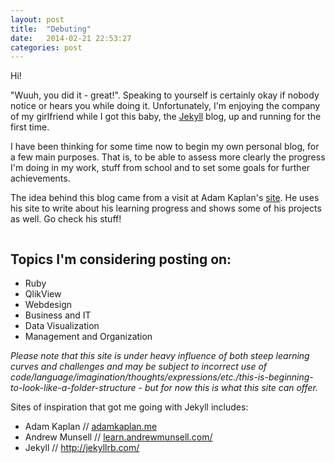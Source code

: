 ```yaml
---
layout: post
title:  "Debuting"
date:   2014-02-21 22:53:27
categories: post
---
```


<title>{{ post.title }}</title>

Hi!

"Wuuh, you did it - great!". Speaking to yourself is certainly okay if nobody notice or hears you while doing it. Unfortunately, I'm enjoying the company of my girlfriend while I got this baby, the <a href="http://www.jekyllrb.com/">Jekyll</a> blog, up and running for the first time.

I have been thinking for some time now to begin my own personal blog, for a few main purposes. That is, to be able to assess more clearly the progress I'm doing in my work, stuff from school and to set some goals for further achievements.

The idea behind this blog came from a visit at Adam Kaplan's <a href="http://www.adamkaplan.me/">site</a>. He uses his site to write about his learning progress and shows some of his projects as well. Go check his stuff!

<div class="row clearfix">
	<div class ="column full">
		<h2>Topics I'm considering posting on:</h2>
		<ul>
			<li>Ruby</li>
			<li>QlikView</li>
			<li>Webdesign</li>
			<li>Business and IT</li>
			<li>Data Visualization</li>
			<li>Management and Organization</li>
		</ul>
	</div>
</div>
<i>Please note that this site is under heavy influence of both steep learning curves and challenges and may be subject to incorrect use of code/language/imagination/thoughts/expressions/etc./this-is-beginning-to-look-like-a-folder-structure - but for now this is what this site can offer.</i>

Sites of inspiration that got me going with Jekyll includes:
<ul>
	<li>Adam Kaplan // <a href="http://www.adamkaplan.me/">adamkaplan.me</a></li>
	<li>Andrew Munsell // <a href="http://learn.andrewmunsell.com/">learn.andrewmunsell.com/</a></li>
	<li>Jekyll // <a href="http://jekyllrb.com/">http://jekyllrb.com/</a></li>
</ul>